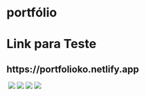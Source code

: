 # portfólio

<h1>Link para Teste</h1>
<h2>https://portfolioko.netlify.app</h2>
<img scr="https://cdn.discordapp.com/attachments/861759647370313768/893712871496757248/ezgif.com-gif-maker_5.gif">
<img src="https://cdn.discordapp.com/attachments/861759647370313768/891027770166108230/Screenshot_384.png">
<img src="https://cdn.discordapp.com/attachments/861759647370313768/891027773244702750/Screenshot_385.png">
<img src="https://cdn.discordapp.com/attachments/861759647370313768/891027772871442442/Screenshot_386.png">
<img src="https://cdn.discordapp.com/attachments/861759647370313768/891027773781585920/Screenshot_387.png">

